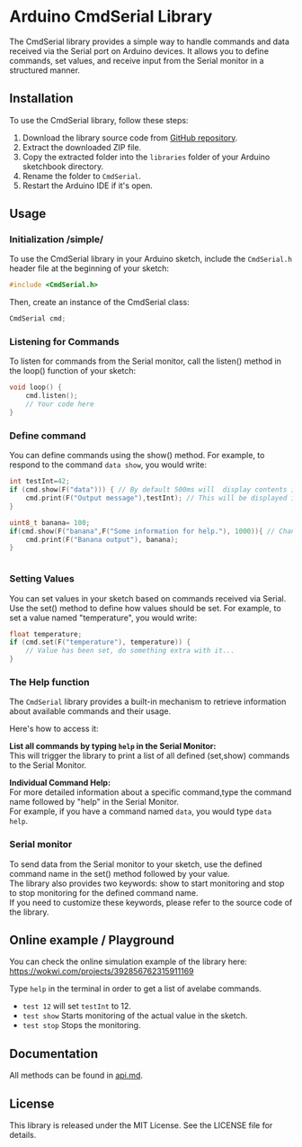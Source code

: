 # Arduino CmdSerial Library

The CmdSerial library provides a simple way to handle commands and data received via the Serial port on Arduino devices.
It allows you to define commands, set values, and receive input from the Serial monitor in a structured manner.

## Installation

To use the CmdSerial library, follow these steps:

1. Download the library source code from [GitHub repository](https://github.com/example/cmd-serial).
2. Extract the downloaded ZIP file.
3. Copy the extracted folder into the `libraries` folder of your Arduino sketchbook directory.
4. Rename the folder to `CmdSerial`.
5. Restart the Arduino IDE if it's open.

## Usage

### Initialization /simple/

To use the CmdSerial library in your Arduino sketch, include the `CmdSerial.h` header file at the beginning of your
sketch:

```cpp
#include <CmdSerial.h>
```

Then, create an instance of the CmdSerial class:

```cpp
CmdSerial cmd;
```

### Listening for Commands

To listen for commands from the Serial monitor, call the listen() method in the loop() function of your sketch:

```cpp
void loop() {
    cmd.listen();
    // Your code here
} 
```

### Define command

You can define commands using the show() method. For example, to respond to the command `data show`, you would write:

```cpp
int testInt=42;
if (cmd.show(F("data"))) { // By default 500ms will  display contents in if statement.
    cmd.print(F("Output message"),testInt); // This will be displayed in Serial monitor.
}

uint8_t banana= 100;
if(cmd.show(F("banana",F("Some information for help."), 1000)){ // Changing the display time to 1000ms
    cmd.print(F("Banana output"), banana);
}



```

### Setting Values

You can set values in your sketch based on commands received via Serial. Use the set() method to define how values
should be set. For example, to set a value named "temperature", you would write:

```cpp
float temperature;
if (cmd.set(F("temperature"), temperature)) {
    // Value has been set, do something extra with it...
}
```
### The Help function
The `CmdSerial` library provides a built-in mechanism to retrieve information about available commands and their usage.

Here's how to access it:

**List all commands by typing `help` in the Serial Monitor:** \
This will trigger the library to print a list of all defined (set,show) commands to the Serial Monitor.

**Individual Command Help:**\
For more detailed information about a specific command,type the command name followed by "help" in the Serial Monitor.\
For example, if you have a command named `data`, you would type `data help`.


### Serial monitor

To send data from the Serial monitor to your sketch, use the defined command name in the set() method followed by your
value.\
The library also provides two keywords: show to start monitoring and stop to stop monitoring for the defined command
name. \
If you need to customize these keywords, please refer to the source code of the library.

## Online example / Playground

You can check the online simulation example of the library here: \
https://wokwi.com/projects/392856762315911169

Type `help` in the terminal in order to get a list of avelabe commands.

* `test 12` will set `testInt` to 12.
* `test show` Starts monitoring of the actual value in the sketch.
* `test stop` Stops the monitoring.

## Documentation

All methods can be found in [api.md](docs/api.md).

## License

This library is released under the MIT License. See the LICENSE file for details.
